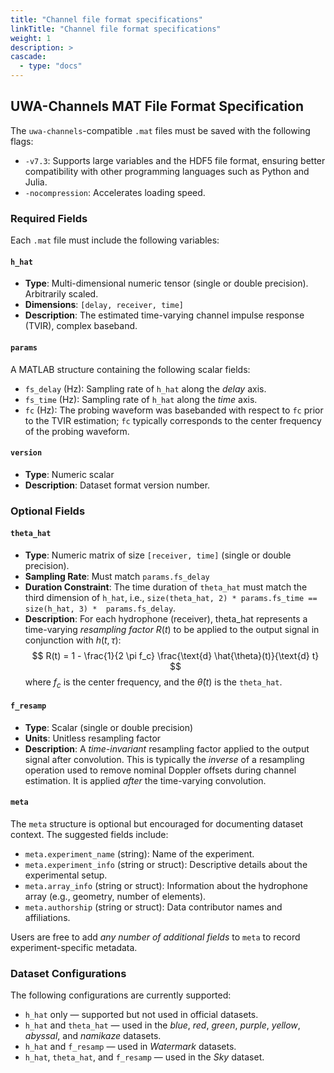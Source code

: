 ```yaml
---
title: "Channel file format specifications"
linkTitle: "Channel file format specifications"
weight: 1
description: >
cascade:
  - type: "docs"
---
```


## UWA-Channels MAT File Format Specification

The `uwa-channels`-compatible `.mat` files must be saved with the following flags:

* `-v7.3`: Supports large variables and the HDF5 file format, ensuring better compatibility with other programming languages such as Python and Julia.
* `-nocompression`: Accelerates loading speed.

### Required Fields

Each `.mat` file must include the following variables:

#### **`h_hat`**

* **Type**: Multi-dimensional numeric tensor (single or double precision). Arbitrarily scaled.
* **Dimensions**: `[delay, receiver, time]`
* **Description**: The estimated time-varying channel impulse response (TVIR), complex baseband.

#### **`params`**

A MATLAB structure containing the following scalar fields:

* `fs_delay` (Hz): Sampling rate of `h_hat` along the *delay* axis.
* `fs_time` (Hz): Sampling rate of `h_hat` along the *time* axis.
* `fc` (Hz): The probing waveform was basebanded with respect to `fc` prior to the TVIR estimation; `fc` typically corresponds to the center frequency of the probing waveform. 

#### **`version`**

* **Type**: Numeric scalar
* **Description**: Dataset format version number.

### Optional Fields

#### **`theta_hat`**

* **Type**: Numeric matrix of size `[receiver, time]` (single or double precision).
* **Sampling Rate**: Must match `params.fs_delay`
* **Duration Constraint**: The time duration of `theta_hat` must match the third dimension of `h_hat`, i.e., `size(theta_hat, 2) * params.fs_time == size(h_hat, 3) *  params.fs_delay`.
* **Description**: For each hydrophone (receiver), theta_hat represents a time-varying *resampling factor* $R(t)$ to be applied to the output signal in conjunction with $h(t,\tau)$:
$$ R(t) = 1 - \frac{1}{2 \pi f_c} \frac{\text{d} \hat{\theta}(t)}{\text{d} t} $$
where $f_c$ is the center frequency, and the $\hat{\theta}(t)$ is the `theta_hat`.

#### **`f_resamp`**

* **Type**: Scalar (single or double precision)
* **Units**: Unitless resampling factor
* **Description**: A *time-invariant* resampling factor applied to the output signal after convolution. This is typically the *inverse* of a resampling operation used to remove nominal Doppler offsets during channel estimation. It is applied *after* the time-varying convolution.

#### **`meta`**

The `meta` structure is optional but encouraged for documenting dataset context. The suggested fields include:

* `meta.experiment_name` (string): Name of the experiment.
* `meta.experiment_info` (string or struct): Descriptive details about the experimental setup.
* `meta.array_info` (string or struct): Information about the hydrophone array (e.g., geometry, number of elements).
* `meta.authorship` (string or struct): Data contributor names and affiliations.

Users are free to add *any number of additional fields* to `meta` to record experiment-specific metadata.

### Dataset Configurations

The following configurations are currently supported:

* `h_hat` only — supported but not used in official datasets.
* `h_hat` and `theta_hat` — used in the *blue*, *red*, *green*, *purple*, *yellow*, *abyssal*, and *namikaze* datasets.
* `h_hat` and `f_resamp` — used in *Watermark* datasets.
* `h_hat`, `theta_hat`, and `f_resamp` — used in the *Sky* dataset.
